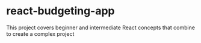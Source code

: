 # react-budgeting-app
This project covers beginner and intermediate React concepts that combine to create a complex project
